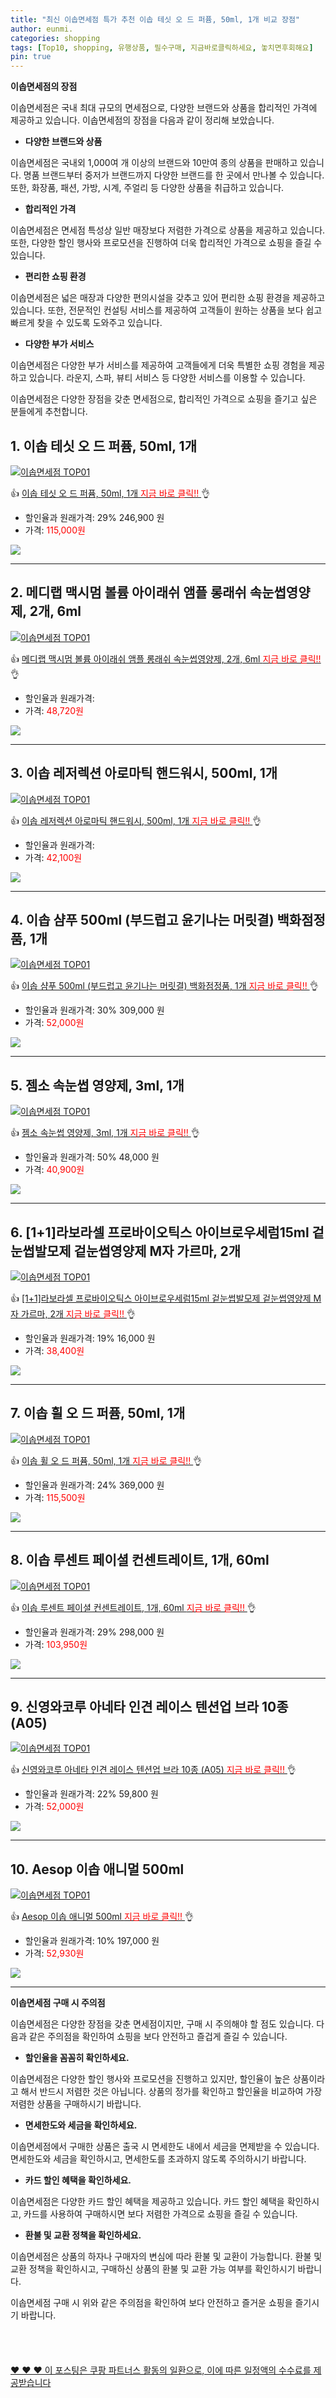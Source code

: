 ```yaml
---
title: "최신 이솝면세점 특가 추천 이솝 테싯 오 드 퍼퓸, 50ml, 1개 비교 장점"
author: eunmi.
categories: shopping
tags: [Top10, shopping, 유행상품, 필수구매, 지금바로클릭하세요, 놓치면후회해요]
pin: true
---
```

**이솝면세점의 장점**

이솝면세점은 국내 최대 규모의 면세점으로, 다양한 브랜드와 상품을 합리적인 가격에 제공하고 있습니다. 이솝면세점의 장점을 다음과 같이 정리해 보았습니다.

* **다양한 브랜드와 상품**

이솝면세점은 국내외 1,000여 개 이상의 브랜드와 10만여 종의 상품을 판매하고 있습니다. 명품 브랜드부터 중저가 브랜드까지 다양한 브랜드를 한 곳에서 만나볼 수 있습니다. 또한, 화장품, 패션, 가방, 시계, 주얼리 등 다양한 상품을 취급하고 있습니다.

* **합리적인 가격**

이솝면세점은 면세점 특성상 일반 매장보다 저렴한 가격으로 상품을 제공하고 있습니다. 또한, 다양한 할인 행사와 프로모션을 진행하여 더욱 합리적인 가격으로 쇼핑을 즐길 수 있습니다.

* **편리한 쇼핑 환경**

이솝면세점은 넓은 매장과 다양한 편의시설을 갖추고 있어 편리한 쇼핑 환경을 제공하고 있습니다. 또한, 전문적인 컨설팅 서비스를 제공하여 고객들이 원하는 상품을 보다 쉽고 빠르게 찾을 수 있도록 도와주고 있습니다.

* **다양한 부가 서비스**

이솝면세점은 다양한 부가 서비스를 제공하여 고객들에게 더욱 특별한 쇼핑 경험을 제공하고 있습니다. 라운지, 스파, 뷰티 서비스 등 다양한 서비스를 이용할 수 있습니다.

이솝면세점은 다양한 장점을 갖춘 면세점으로, 합리적인 가격으로 쇼핑을 즐기고 싶은 분들에게 추천합니다.

   

## 1. 이솝 테싯 오 드 퍼퓸, 50ml, 1개

[![이솝면세점 TOP01](https://thumbnail10.coupangcdn.com/thumbnails/remote/230x230ex/image/vendor_inventory/14c9/adbb5a047e29c91c6d602334391b2dbc16462cf1d3422ee22c178b35a246.jpg)](https://link.coupang.com/re/AFFSDP?lptag=AF3617701&subid=GithubCoopas&pageKey=6840579824&traceid=V0-153&itemId=16265153149&vendorItemId=83457959604)


👍 [이솝 테싯 오 드 퍼퓸, 50ml, 1개 <font color=red> 지금 바로 클릭!! </font> ](https://link.coupang.com/re/AFFSDP?lptag=AF3617701&subid=GithubCoopas&pageKey=6840579824&traceid=V0-153&itemId=16265153149&vendorItemId=83457959604) 👌 


- 할인율과 원래가격: 29%  246,900   원
- 가격: <span style='color:red'>115,000원</span>

[![](/discount_price.png)](https://link.coupang.com/re/AFFSDP?lptag=AF3617701&subid=GithubCoopas&pageKey=6840579824&traceid=V0-153&itemId=16265153149&vendorItemId=83457959604)

---


   

## 2. 메디랩 맥시멈 볼륨 아이래쉬 앰플 롱래쉬 속눈썹영양제, 2개, 6ml

[![이솝면세점 TOP01](https://thumbnail9.coupangcdn.com/thumbnails/remote/230x230ex/image/vendor_inventory/9f94/42fafb7707fc8cc5749d109874f28994fdc3e2daccf4fd891103bbe9f50b.jpg)](https://link.coupang.com/re/AFFSDP?lptag=AF3617701&subid=GithubCoopas&pageKey=6978883759&traceid=V0-153&itemId=17041742459&vendorItemId=84216555718)


👍 [메디랩 맥시멈 볼륨 아이래쉬 앰플 롱래쉬 속눈썹영양제, 2개, 6ml <font color=red> 지금 바로 클릭!! </font> ](https://link.coupang.com/re/AFFSDP?lptag=AF3617701&subid=GithubCoopas&pageKey=6978883759&traceid=V0-153&itemId=17041742459&vendorItemId=84216555718) 👌 


- 할인율과 원래가격: 
- 가격: <span style='color:red'>48,720원</span>

[![](/discount_price.png)](https://link.coupang.com/re/AFFSDP?lptag=AF3617701&subid=GithubCoopas&pageKey=6978883759&traceid=V0-153&itemId=17041742459&vendorItemId=84216555718)

---


   

## 3. 이솝 레저렉션 아로마틱 핸드워시, 500ml, 1개

[![이솝면세점 TOP01](https://thumbnail7.coupangcdn.com/thumbnails/remote/230x230ex/image/vendor_inventory/eb5e/1d350e67a3b0f5c9231560a74110066b591d973d9d2a21481bee8ca2fd53.jpg)](https://link.coupang.com/re/AFFSDP?lptag=AF3617701&subid=GithubCoopas&pageKey=7497186207&traceid=V0-153&itemId=16852018090&vendorItemId=81663745836)


👍 [이솝 레저렉션 아로마틱 핸드워시, 500ml, 1개 <font color=red> 지금 바로 클릭!! </font> ](https://link.coupang.com/re/AFFSDP?lptag=AF3617701&subid=GithubCoopas&pageKey=7497186207&traceid=V0-153&itemId=16852018090&vendorItemId=81663745836) 👌 


- 할인율과 원래가격: 
- 가격: <span style='color:red'>42,100원</span>

[![](/discount_price.png)](https://link.coupang.com/re/AFFSDP?lptag=AF3617701&subid=GithubCoopas&pageKey=7497186207&traceid=V0-153&itemId=16852018090&vendorItemId=81663745836)

---


   

## 4. 이솝 샴푸 500ml (부드럽고 윤기나는 머릿결) 백화점정품, 1개

[![이솝면세점 TOP01](https://thumbnail10.coupangcdn.com/thumbnails/remote/230x230ex/image/vendor_inventory/ab38/c1244a01180b9a9a3db224ba72efdaf22d697c5b999680c419602566fcaf.jpg)](https://link.coupang.com/re/AFFSDP?lptag=AF3617701&subid=GithubCoopas&pageKey=6412442834&traceid=V0-153&itemId=13757761385&vendorItemId=86136714950)


👍 [이솝 샴푸 500ml (부드럽고 윤기나는 머릿결) 백화점정품, 1개 <font color=red> 지금 바로 클릭!! </font> ](https://link.coupang.com/re/AFFSDP?lptag=AF3617701&subid=GithubCoopas&pageKey=6412442834&traceid=V0-153&itemId=13757761385&vendorItemId=86136714950) 👌 


- 할인율과 원래가격: 30%  309,000   원
- 가격: <span style='color:red'>52,000원</span>

[![](/discount_price.png)](https://link.coupang.com/re/AFFSDP?lptag=AF3617701&subid=GithubCoopas&pageKey=6412442834&traceid=V0-153&itemId=13757761385&vendorItemId=86136714950)

---


   

## 5. 젬소 속눈썹 영양제, 3ml, 1개

[![이솝면세점 TOP01](https://thumbnail10.coupangcdn.com/thumbnails/remote/230x230ex/image/vendor_inventory/3ac5/25cf9604b61a7397347cb0623ef9d6471eeb60841130d4d0aa50135e2e20.jpg)](https://link.coupang.com/re/AFFSDP?lptag=AF3617701&subid=GithubCoopas&pageKey=6714294996&traceid=V0-153&itemId=15597572158&vendorItemId=77074375626)


👍 [젬소 속눈썹 영양제, 3ml, 1개 <font color=red> 지금 바로 클릭!! </font> ](https://link.coupang.com/re/AFFSDP?lptag=AF3617701&subid=GithubCoopas&pageKey=6714294996&traceid=V0-153&itemId=15597572158&vendorItemId=77074375626) 👌 


- 할인율과 원래가격: 50%  48,000   원
- 가격: <span style='color:red'>40,900원</span>

[![](/discount_price.png)](https://link.coupang.com/re/AFFSDP?lptag=AF3617701&subid=GithubCoopas&pageKey=6714294996&traceid=V0-153&itemId=15597572158&vendorItemId=77074375626)

---


   

## 6. [1+1]라보라셀 프로바이오틱스 아이브로우세럼15ml 겉눈썹발모제 겉눈썹영양제 M자 가르마, 2개

[![이솝면세점 TOP01](https://thumbnail8.coupangcdn.com/thumbnails/remote/230x230ex/image/vendor_inventory/8793/389929aacc0ddfb8871e939b8e488c8081a9b06662523c719dd257cc0893.jpg)](https://link.coupang.com/re/AFFSDP?lptag=AF3617701&subid=GithubCoopas&pageKey=7687761225&traceid=V0-153&itemId=20549976044&vendorItemId=83068693516)


👍 [[1+1]라보라셀 프로바이오틱스 아이브로우세럼15ml 겉눈썹발모제 겉눈썹영양제 M자 가르마, 2개 <font color=red> 지금 바로 클릭!! </font> ](https://link.coupang.com/re/AFFSDP?lptag=AF3617701&subid=GithubCoopas&pageKey=7687761225&traceid=V0-153&itemId=20549976044&vendorItemId=83068693516) 👌 


- 할인율과 원래가격: 19%  16,000   원
- 가격: <span style='color:red'>38,400원</span>

[![](/discount_price.png)](https://link.coupang.com/re/AFFSDP?lptag=AF3617701&subid=GithubCoopas&pageKey=7687761225&traceid=V0-153&itemId=20549976044&vendorItemId=83068693516)

---


   

## 7. 이솝 휠 오 드 퍼퓸, 50ml, 1개

[![이솝면세점 TOP01](https://thumbnail8.coupangcdn.com/thumbnails/remote/230x230ex/image/vendor_inventory/c130/d2c5bdc7d51388b07b848af5a644f29b172158511ea67441167c3fbcb7c9.jpg)](https://link.coupang.com/re/AFFSDP?lptag=AF3617701&subid=GithubCoopas&pageKey=6840579820&traceid=V0-153&itemId=16265153143&vendorItemId=83457959701)


👍 [이솝 휠 오 드 퍼퓸, 50ml, 1개 <font color=red> 지금 바로 클릭!! </font> ](https://link.coupang.com/re/AFFSDP?lptag=AF3617701&subid=GithubCoopas&pageKey=6840579820&traceid=V0-153&itemId=16265153143&vendorItemId=83457959701) 👌 


- 할인율과 원래가격: 24%  369,000   원
- 가격: <span style='color:red'>115,500원</span>

[![](/discount_price.png)](https://link.coupang.com/re/AFFSDP?lptag=AF3617701&subid=GithubCoopas&pageKey=6840579820&traceid=V0-153&itemId=16265153143&vendorItemId=83457959701)

---


   

## 8. 이솝 루센트 페이셜 컨센트레이트, 1개, 60ml

[![이솝면세점 TOP01](https://thumbnail8.coupangcdn.com/thumbnails/remote/230x230ex/image/vendor_inventory/378c/533baf353ca16d2d13e72e75269eb9bae04f7f0810d113de92361fb3ba78.jpg)](https://link.coupang.com/re/AFFSDP?lptag=AF3617701&subid=GithubCoopas&pageKey=6875093415&traceid=V0-153&itemId=16459637545&vendorItemId=83649730400)


👍 [이솝 루센트 페이셜 컨센트레이트, 1개, 60ml <font color=red> 지금 바로 클릭!! </font> ](https://link.coupang.com/re/AFFSDP?lptag=AF3617701&subid=GithubCoopas&pageKey=6875093415&traceid=V0-153&itemId=16459637545&vendorItemId=83649730400) 👌 


- 할인율과 원래가격: 29%  298,000   원
- 가격: <span style='color:red'>103,950원</span>

[![](/discount_price.png)](https://link.coupang.com/re/AFFSDP?lptag=AF3617701&subid=GithubCoopas&pageKey=6875093415&traceid=V0-153&itemId=16459637545&vendorItemId=83649730400)

---


   

## 9. 신영와코루 아네타 인견 레이스 텐션업 브라 10종 (A05)

[![이솝면세점 TOP01](https://thumbnail10.coupangcdn.com/thumbnails/remote/230x230ex/image/vendor_inventory/2918/8a2559b517aa5647435b9e0fec20caf62780e1d0e738b7ca05a0a051899e.jpg)](https://link.coupang.com/re/AFFSDP?lptag=AF3617701&subid=GithubCoopas&pageKey=7563786490&traceid=V0-153&itemId=19932840781&vendorItemId=87032340053)


👍 [신영와코루 아네타 인견 레이스 텐션업 브라 10종 (A05) <font color=red> 지금 바로 클릭!! </font> ](https://link.coupang.com/re/AFFSDP?lptag=AF3617701&subid=GithubCoopas&pageKey=7563786490&traceid=V0-153&itemId=19932840781&vendorItemId=87032340053) 👌 


- 할인율과 원래가격: 22%  59,800   원
- 가격: <span style='color:red'>52,000원</span>

[![](/discount_price.png)](https://link.coupang.com/re/AFFSDP?lptag=AF3617701&subid=GithubCoopas&pageKey=7563786490&traceid=V0-153&itemId=19932840781&vendorItemId=87032340053)

---


   

## 10. Aesop 이솝 애니멀 500ml

[![이솝면세점 TOP01](https://thumbnail10.coupangcdn.com/thumbnails/remote/230x230ex/image/vendor_inventory/b68b/6f4ce3765c9404d79fd34fb4fe18d0bc22017210e926985f19e35d4974a2.jpg)](https://link.coupang.com/re/AFFSDP?lptag=AF3617701&subid=GithubCoopas&pageKey=7210196548&traceid=V0-153&itemId=18244484789&vendorItemId=85777314441)


👍 [Aesop 이솝 애니멀 500ml <font color=red> 지금 바로 클릭!! </font> ](https://link.coupang.com/re/AFFSDP?lptag=AF3617701&subid=GithubCoopas&pageKey=7210196548&traceid=V0-153&itemId=18244484789&vendorItemId=85777314441) 👌 


- 할인율과 원래가격: 10%  197,000   원
- 가격: <span style='color:red'>52,930원</span>

[![](/discount_price.png)](https://link.coupang.com/re/AFFSDP?lptag=AF3617701&subid=GithubCoopas&pageKey=7210196548&traceid=V0-153&itemId=18244484789&vendorItemId=85777314441)

---
**이솝면세점 구매 시 주의점**

이솝면세점은 다양한 장점을 갖춘 면세점이지만, 구매 시 주의해야 할 점도 있습니다. 다음과 같은 주의점을 확인하여 쇼핑을 보다 안전하고 즐겁게 즐길 수 있습니다.

* **할인율을 꼼꼼히 확인하세요.**

이솝면세점은 다양한 할인 행사와 프로모션을 진행하고 있지만, 할인율이 높은 상품이라고 해서 반드시 저렴한 것은 아닙니다. 상품의 정가를 확인하고 할인율을 비교하여 가장 저렴한 상품을 구매하시기 바랍니다.

* **면세한도와 세금을 확인하세요.**

이솝면세점에서 구매한 상품은 출국 시 면세한도 내에서 세금을 면제받을 수 있습니다. 면세한도와 세금을 확인하시고, 면세한도를 초과하지 않도록 주의하시기 바랍니다.

* **카드 할인 혜택을 확인하세요.**

이솝면세점은 다양한 카드 할인 혜택을 제공하고 있습니다. 카드 할인 혜택을 확인하시고, 카드를 사용하여 구매하시면 보다 저렴한 가격으로 쇼핑을 즐길 수 있습니다.

* **환불 및 교환 정책을 확인하세요.**

이솝면세점은 상품의 하자나 구매자의 변심에 따라 환불 및 교환이 가능합니다. 환불 및 교환 정책을 확인하시고, 구매하신 상품의 환불 및 교환 가능 여부를 확인하시기 바랍니다.

이솝면세점 구매 시 위와 같은 주의점을 확인하여 보다 안전하고 즐거운 쇼핑을 즐기시기 바랍니다.<br><br><br><br><br> [ ❤ ❤ ❤ 이 포스팅은 쿠팡 파트너스 활동의 일환으로, 이에 따른 일정액의 수수료를 제공받습니다](https://link.coupang.com/a/bcEFyh)